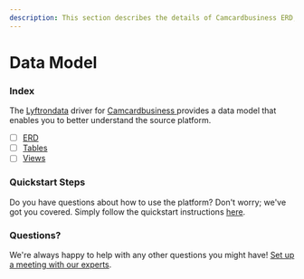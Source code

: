 ```yaml
---
description: This section describes the details of Camcardbusiness ERD, Tables, and Views.
---
```


# Data Model

### Index

The  [Lyftrondata](https://www.lyftrondata.com/) driver for [Camcardbusiness](https://www.lyftrondata.com/integration/camcardbusiness/)[ ](https://www.lyftrondata.com/integration/camcardbusiness/)provides a data model that enables you to better understand the source platform.

* [ ] [ERD](../../../business-analytics/camcardbusiness/data-model/erd.md)
* [ ] [Tables](../../../business-analytics/camcardbusiness/data-model/tables.md)
* [ ] [Views](../../../business-analytics/camcardbusiness/data-model/views.md)

### Quickstart Steps

Do you have questions about how to use the platform? Don't worry; we've got you covered. Simply follow the quickstart instructions [here](../../../../quickstart-steps.md).

### Questions? <a href="#questions" id="questions"></a>

We're always happy to help with any other questions you might have! [Set up a meeting with our experts](https://www.lyftrondata.com/book-a-meeting/).

